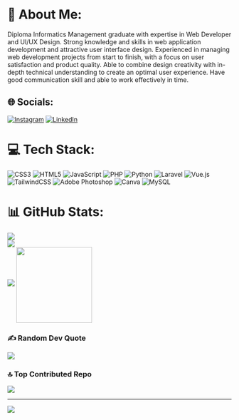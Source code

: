 # 💫 About Me:
Diploma Informatics Management graduate with expertise in Web Developer and UI/UX Design. Strong knowledge and skills in web application development and attractive user interface design. Experienced in managing web development projects from start to finish, with a focus on user satisfaction and product quality. Able to combine design creativity with in-depth technical understanding to create an optimal user experience. Have good communication skill and able to work effectively in time.


## 🌐 Socials:
[![Instagram](https://img.shields.io/badge/Instagram-%23E4405F.svg?logo=Instagram&logoColor=white)](https://instagram.com/maull_ikhsan) [![LinkedIn](https://img.shields.io/badge/LinkedIn-%230077B5.svg?logo=linkedin&logoColor=white)](https://linkedin.com/in/maulana-ikhsan5b) 

# 💻 Tech Stack:
![CSS3](https://img.shields.io/badge/css3-%231572B6.svg?style=for-the-badge&logo=css3&logoColor=white) ![HTML5](https://img.shields.io/badge/html5-%23E34F26.svg?style=for-the-badge&logo=html5&logoColor=white) ![JavaScript](https://img.shields.io/badge/javascript-%23323330.svg?style=for-the-badge&logo=javascript&logoColor=%23F7DF1E) ![PHP](https://img.shields.io/badge/php-%23777BB4.svg?style=for-the-badge&logo=php&logoColor=white) ![Python](https://img.shields.io/badge/python-3670A0?style=for-the-badge&logo=python&logoColor=ffdd54) ![Laravel](https://img.shields.io/badge/laravel-%23FF2D20.svg?style=for-the-badge&logo=laravel&logoColor=white) ![Vue.js](https://img.shields.io/badge/vuejs-%2335495e.svg?style=for-the-badge&logo=vuedotjs&logoColor=%234FC08D) ![TailwindCSS](https://img.shields.io/badge/tailwindcss-%2338B2AC.svg?style=for-the-badge&logo=tailwind-css&logoColor=white) ![Adobe Photoshop](https://img.shields.io/badge/adobephotoshop-%2331A8FF.svg?style=for-the-badge&logo=adobephotoshop&logoColor=white) ![Canva](https://img.shields.io/badge/Canva-%2300C4CC.svg?style=for-the-badge&logo=Canva&logoColor=white) ![MySQL](https://img.shields.io/badge/mysql-%2300f.svg?style=for-the-badge&logo=mysql&logoColor=white)
# 📊 GitHub Stats:
![](https://github-readme-stats.vercel.app/api?username=maulana677&theme=radical&hide_border=false&include_all_commits=false&count_private=false)<br/>
![](https://github-readme-streak-stats.herokuapp.com/?user=maulana677&theme=radical&hide_border=false)<br/>
![](https://github-readme-stats.vercel.app/api/top-langs/?username=maulana677&theme=radical&hide_border=false&include_all_commits=false&count_private=false&layout=compact)
<img align="center" height="170" src="https://github-readme-stats-sigma-five.vercel.app/api/top-langs/?username=lucky-bruce&layout=compact&langs_count=16&theme=dracula"/>

### ✍️ Random Dev Quote
![](https://quotes-github-readme.vercel.app/api?type=horizontal&theme=radical)

### 🔝 Top Contributed Repo
![](https://github-contributor-stats.vercel.app/api?username=maulana677&limit=5&theme=onedark&combine_all_yearly_contributions=true)

---
[![](https://visitcount.itsvg.in/api?id=maulana677&icon=0&color=0)](https://visitcount.itsvg.in)

<!-- Proudly created with GPRM ( https://gprm.itsvg.in ) -->
